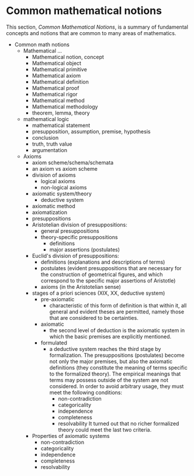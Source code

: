 # Common mathematical notions

This section, *Common Mathematical Notions*, is a summary of fundamental concepts and notions that are common to many areas of mathematics.

+ Common math notions
  + Mathematical …
    - Mathematical notion, concept
    - Mathematical object
    - Mathematical primitive
    - Mathematical axiom
    - Mathematical definition
    - Mathematical proof
    - Mathematical rigor
    - Mathematical method
    - Mathematical methodology
    - theorem, lemma, theory
  + mathematical logic
    - mathematical statement
    - presupposition, assumption, premise, hypothesis
    - conclusion
    - truth, truth value
    - argumentation
  + Axioms
    - axiom scheme/schema/schemata
    - an axiom vs axiom scheme
    - division of axioms
      - logical axioms
      - non-logical axioms
    - axiomatic system/theory
      - deductive system
    - axiomatic method
    - axiomatization
    - presuppositions
    - Aristotelian division of presuppositions:
      - general presuppositions
      - theory-specific presuppositions
        - definitions
        - major assertions (postulates)
    - Euclid's division of presuppositions:
      - definitions (explanations and descriptions of terms)
      - postulates (evident presuppositions that are necessary for the construction of geometrical figures, and which correspond to the specific major assertions of Aristotle)
      - axioms (in the Aristotelian sense)
    - stages of a priori sciences (XIX, XX, deductive system)
      - pre-axiomatic
        - characteristic of this form of definition is that within it, all general and evident theses are permitted, namely those that are considered to be certainties.
      - axiomatic
        - the second level of deduction is the axiomatic system in which the basic premises are explicitly mentioned.
      - formulated
        - a deductive system reaches the third stage by formalization. The presuppositions (postulates) become not only the major premises, but also the axiomatic definitions (they constitute the meaning of terms specific to the formalized theory). The empirical meanings that terms may possess outside of the system are not considered. In order to avoid arbitrary usage, they must meet the following conditions:
          - non-contradiction
          - categoricality
          - independence
          - completeness
          - resolvability
        It turned out that no richer formalized theory could meet the last two criteria.
    - Properties of axiomatic systems
      - non-contradiction
      - categoricality
      - independence
      - completeness
      - resolvability
